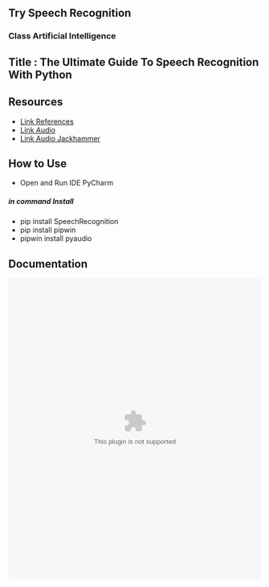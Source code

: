## Try Speech Recognition
### Class Artificial Intelligence
## Title : The Ultimate Guide To Speech Recognition With Python
## Resources 
- [Link References](https://realpython.com/python-speech-recognition/) 
- [Link Audio](http://www.voiptroubleshooter.com/open_speech/index.html)  
- [Link Audio Jackhammer](https://github.com/realpython/python-speech-recognition/blob/master/audio_files/jackhammer.wav)
## How to Use 
- Open and Run IDE PyCharm
##### in command Install 
- pip install SpeechRecognition
- pip install pipwin
- pipwin install pyaudio

## Documentation
<html>
<embed src = "document/Laporan_praktikun_speechRecognition.pdf" type = "application / pdf" width = "100%" height = "600px" />
</html>
